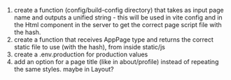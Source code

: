 1. create a function (config/build-config directory) that takes as input page name and outputs a unified string - this will be used in vite config and in the Html component in the server to get the correct page script file with the hash.
2. create a function that receives AppPage type and returns the correct static file to use (with the hash), from inside static/js
3. create a .env.production for production values
4. add an option for a page title (like in about/profile) instead of repeating the same styles. maybe in Layout?
